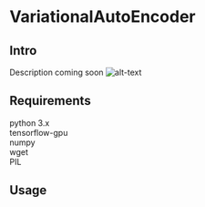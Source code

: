 # VariationalAutoEncoder
## Intro
Description coming soon
![alt-text](./VAECollage.png&s=200)
## Requirements
python 3.x<br/>
tensorflow-gpu<br/>
numpy<br/>
wget<br/>
PIL
## Usage


